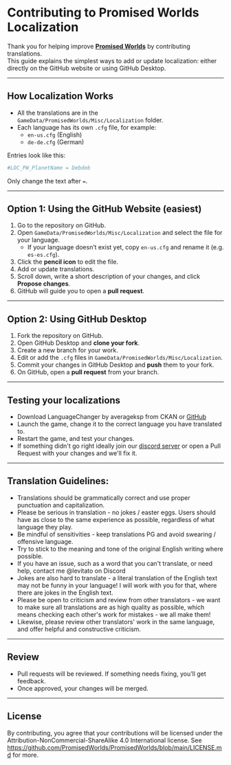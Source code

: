 # Contributing to Promised Worlds Localization 

Thank you for helping improve [**Promised Worlds**](https://github.com/PromisedWorlds/PromisedWorlds) by contributing translations.  
This guide explains the simplest ways to add or update localization: either directly on the GitHub website or using GitHub Desktop.

---

## How Localization Works
- All the translations are in the `GameData/PromisedWorlds/Misc/Localization` folder. 
- Each language has its own `.cfg` file, for example:  
  - `en-us.cfg` (English)  
  - `de-de.cfg` (German)  

Entries look like this:
```cfg
#LOC_PW_PlanetName = Debdeb
```
Only change the text after `=`.

---

## Option 1: Using the GitHub Website (easiest)
1. Go to the repository on GitHub.  
2. Open `GameData/PromisedWorlds/Misc/Localization` and select the file for your language.  
   - If your language doesn’t exist yet, copy `en-us.cfg` and rename it (e.g. `es-es.cfg`).  
3. Click the **pencil icon** to edit the file.  
4. Add or update translations.  
5. Scroll down, write a short description of your changes, and click **Propose changes**.  
6. GitHub will guide you to open a **pull request**.

---

## Option 2: Using GitHub Desktop
1. Fork the repository on GitHub.  
2. Open GitHub Desktop and **clone your fork**.  
3. Create a new branch for your work.  
4. Edit or add the `.cfg` files in `GameData/PromisedWorlds/Misc/Localization`.  
5. Commit your changes in GitHub Desktop and **push** them to your fork.  
6. On GitHub, open a **pull request** from your branch.

---

## Testing your localizations
- Download LanguageChanger by averageksp from CKAN or [GitHub](https://github.com/averageksp/LanguageChanger)
- Launch the game, change it to the correct language you have translated to.
- Restart the game, and test your changes.
- If something didn't go right ideally join our [discord server](https://discord.gg/CDbjJgTjXC) or open a Pull Request with your changes and we'll fix it.

---

## Translation Guidelines:
- Translations should be grammatically correct and use proper punctuation and capitalization.
- Please be serious in translation - no jokes / easter eggs. Users should have as close to the same experience as possible, regardless of what language they play.
- Be mindful of sensitivities - keep translations PG and avoid swearing / offensive language.
- Try to stick to the meaning and tone of the original English writing where possible.
- If you have an issue, such as a word that you can't translate, or need help, contact me @levitato on Discord
- Jokes are also hard to translate - a literal translation of the English text may not be funny in your language! I will work with you for that, where there are jokes in the English text.
- Please be open to criticism and review from other translators - we want to make sure all translations are as high quality as possible, which means checking each other's work for mistakes - we all make them!
- Likewise, please review other translators' work in the same language, and offer helpful and constructive criticism.

---

## Review
- Pull requests will be reviewed. If something needs fixing, you’ll get feedback.  
- Once approved, your changes will be merged.  

---

## License
By contributing, you agree that your contributions will be licensed under the Attribution-NonCommercial-ShareAlike 4.0 International license. See https://github.com/PromisedWorlds/PromisedWorlds/blob/main/LICENSE.md for more.
